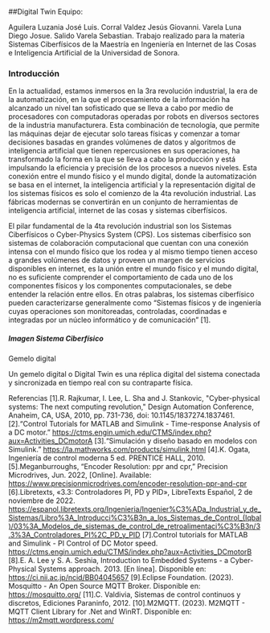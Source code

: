 ##Digital Twin
Equipo:

Aguilera Luzania José Luis.
Corral Valdez Jesús Giovanni.
Varela Luna Diego Josue.
Salido Varela Sebastian.
Trabajo realizado para la materia Sistemas Ciberfísicos de la Maestría en Ingeniería en Internet de las Cosas e Inteligencia Artificial de la Universidad de Sonora.

### Introducción
En la actualidad, estamos inmersos en la 3ra revolución industrial, la era de la automatización, en la que el procesamiento de la información ha alcanzado un nivel tan sofisticado que se lleva a cabo por medio de procesadores con computadoras operadas por robots en diversos sectores de la industria manufacturera. Esta combinación de tecnología, que permite las máquinas dejar de ejecutar solo tareas físicas y comenzar a tomar decisiones basadas en grandes volúmenes de datos y algoritmos de inteligencia artificial que tienen repercusiones en sus operaciones, ha transformado la forma en la que se lleva a cabo la producción y está impulsando la eficiencia y precisión de los procesos a nuevos niveles. Esta conexión entre el mundo físico y el mundo digital, donde la automatización se basa en el internet, la inteligencia artificial y la representación digital de los sistemas físicos es solo el comienzo de la 4ta revolución industrial. Las fábricas modernas se convertirán en un conjunto de herramientas de inteligencia artificial, internet de las cosas y sistemas ciberfísicos.

El pilar fundamental de la 4ta revolución industrial son los Sistemas Ciberfísicos o Cyber-Physics System (CPS). Los sistemas ciberfísico son sistemas de colaboración computacional que cuentan con una conexión intensa con el mundo físico que los rodea y al mismo tiempo tienen acceso a grandes volúmenes de datos y proveen un margen de servicios disponibles en internet, es la unión entre el mundo físico y el mundo digital, no es suficiente comprender el comportamiento de cada uno de los componentes físicos y los componentes computacionales, se debe entender la relación entre ellos. En otras palabras, los sistemas ciberfísico pueden caracterizarse generalmente como “Sistemas físicos y de ingeniería cuyas operaciones son monitoreadas, controladas, coordinadas e integradas por un núcleo informático y de comunicación” [1].

##### Imagen Sistema Ciberfísico
Gemelo digital

 Un gemelo digital o Digital Twin es una réplica digital del sistema conectada y sincronizada en tiempo real con su contraparte física.

Referencias
[1].R. Rajkumar, I. Lee, L. Sha and J. Stankovic, "Cyber-physical systems: The next computing revolution," Design Automation Conference, Anaheim, CA, USA, 2010, pp. 731-736, doi: 10.1145/1837274.1837461.
[2].“Control Tutorials for MATLAB and Simulink - Time-response Analysis of a DC motor.” https://ctms.engin.umich.edu/CTMS/index.php?aux=Activities_DCmotorA
[3].“Simulación y diseño basado en modelos con Simulink.” https://la.mathworks.com/products/simulink.html
[4].K. Ogata, Ingeniería de control moderna 5 ed. PRENTICE HALL, 2010.
[5].Meganburroughs, “Encoder Resolution: ppr and cpr,” Precision Microdrives, Jun. 2022, [Online]. Available: https://www.precisionmicrodrives.com/encoder-resolution-ppr-and-cpr
[6].Libretexts, «3.3: Controladores PI, PD y PID», LibreTexts Español, 2 de noviembre de 2022. https://espanol.libretexts.org/Ingenieria/Ingenier%C3%ADa_Industrial_y_de_Sistemas/Libro%3A_Introducci%C3%B3n_a_los_Sistemas_de_Control_(Iqbal)/03%3A_Modelos_de_sistemas_de_control_de_retroalimentaci%C3%B3n/3.3%3A_Controladores_PI%2C_PD_y_PID
[7].Control tutorials for MATLAB and Simulink - PI Control of DC Motor speed. https://ctms.engin.umich.edu/CTMS/index.php?aux=Activities_DCmotorB
[8].E. A. Lee y S. A. Seshia, Introduction to Embedded Systems - a Cyber-Physical Systems approach. 2013. [En línea]. Disponible en: https://ci.nii.ac.jp/ncid/BB04045657
[9].Eclipse Foundation. (2023). Mosquitto - An Open Source MQTT Broker. Disponible en: https://mosquitto.org/
[11].C. Valdivia, Sistemas de control continuos y discretos, Ediciones Paraninfo, 2012.
[10].M2MQTT. (2023). M2MQTT - MQTT Client Library for .Net and WinRT. Disponible en: https://m2mqtt.wordpress.com/